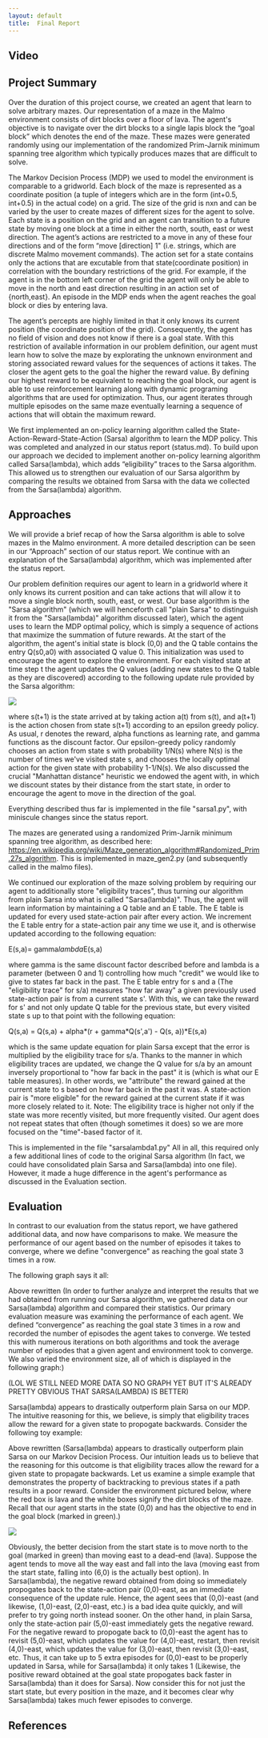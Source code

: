 ```yaml
---
layout: default
title:  Final Report
---
```


## Video


## Project Summary
Over the duration of this project course, we created an agent that learn to solve arbitrary mazes. Our representation of a maze in the Malmo environment consists of dirt blocks over a floor of lava. The agent's objective is to navigate over the dirt blocks to a single lapis block the “goal block” which denotes the end of the maze. These mazes were generated randomly using our implementation of the randomized Prim-Jarnik minimum spanning tree algorithm which typically produces mazes that are difficult to solve.

The Markov Decision Process (MDP) we used to model the environment is comparable to a gridworld. Each block of the maze is represented as a coordinate position (a tuple of integers which are in the form (int+0.5, int+0.5) in the actual code) on a grid. The size of the grid is nxn and can be varied by the user to create mazes of different sizes for the agent to solve. Each state is a position on the grid and an agent can transition to a future state by moving one block at a time in either the north, south, east or west direction. The agent’s actions are restricted to a move in any of these four directions and of the form “move [direction] 1" (i.e. strings, which are discrete Malmo movement commands). The action set for a state contains only the actions that are excutable from that state(coordinate position) in correlation with the boundary restrictions of the grid. For example, if the agent is in the bottom left corner of the grid the agent will only be able to move in the north and east direction resulting in an action set of {north,east}. An episode in the MDP ends when the agent reaches the goal block or dies by entering lava. 

The agent’s percepts are highly limited in that it only knows its current position (the coordinate position of the grid). Consequently, the agent has no field of vision and does not know if there is a goal state. With this restriction of available information in our problem definition, our agent must learn how to solve the maze by explorating the unknown environment and storing associated reward values for the sequences of actions it takes. The closer the agent gets to the goal the higher the reward value. By defining our highest reward to be equivalent to reaching the goal block, our agent is able to use reinforcement learning along with dynamic programing algorithms that are used for optimization. Thus, our agent iterates through multiple episodes on the same maze eventually learning a sequence of actions that will obtain the maximum reward. 
 
We first implemented an on-policy learning algorithm called the State-Action-Reward-State-Action (Sarsa) algorithm to learn the MDP policy. This was completed and analyzed in our status report (status.md). To build upon our approach we decided to implement another on-policy learning algorithm called Sarsa(lambda), which adds “eligibility” traces to the Sarsa algorithm. This allowed us to strengthen our evaluation of our Sarsa algorithm by comparing the results we obtained from Sarsa with the data we collected from the Sarsa(lambda) algorithm. 

## Approaches
We will provide a brief recap of how the Sarsa algorithm is able to solve mazes in the Malmo environment. A more detailed description can be seen in our “Approach” section of our status report. We continue with an explanation of the Sarsa(lambda) algorithm, which was implemented after the status report.  

Our problem definition requires our agent to learn in a gridworld where it only knows its current position and can take actions that will allow it to move a single block north, south, east, or west. Our base algorithm is the "Sarsa algorithm" (which we will henceforth call "plain Sarsa" to distinguish it from the "Sarsa(lambda)" algorithm discussed later), which the agent uses to learn the MDP optimal policy, which is simply a sequence of actions that maximize the summation of future rewards. At the start of the algorithm, the agent's initial state is block (0,0) and the Q table contains the entry Q(s0,a0) with associated Q value 0. This initialization was used to encourage the agent to explore the environment. For each visited state at time step t the agent updates the Q values (adding new states to the Q table as they are discovered) according to the following update rule provided by the Sarsa algorithm:

<img src="sarsa_update_eqn.PNG">

where s(t+1) is the state arrived at by taking action a(t) from s(t), and a(t+1) is the action chosen from state s(t+1) according to an epsilon greedy policy. As usual, r denotes the reward, alpha functions as learning rate, and gamma functions as the discount factor. Our epsilon-greedy policy randomly chooses an action from state s with probability 1/N(s) where N(s) is the number of times we've visited state s, and chooses the locally optimal action for the given state with probability 1-1/N(s). We also discussed the crucial "Manhattan distance" heuristic we endowed the agent with, in which we discount states by their distance from the start state, in order to encourage the agent to move in the direction of the goal.

Everything described thus far is implemented in the file "sarsa1.py", with miniscule changes since the status report.

The mazes are generated using a randomized Prim-Jarnik minimum spanning tree algorithm, as described here: https://en.wikipedia.org/wiki/Maze_generation_algorithm#Randomized_Prim.27s_algorithm. This is implemented in maze_gen2.py (and subsequently called in the malmo files).

We continued our exploration of the maze solving problem by requiring our agent to additionally store "eligibility traces", thus turning our algorithm from plain Sarsa into what is called "Sarsa(lambda)". Thus, the agent will learn information by maintaining a Q table and an E table.  The E table is updated for every used state-action pair after every action. We increment the E table entry for a state-action pair any time we use it, and is otherwise updated according to the following equation:

E(s,a)= gamma*lambda*E(s,a)

where gamma is the same discount factor described before and lambda is a parameter (between 0 and 1) controlling how much "credit" we would like to give to states far back in the past. The E table entry for s and a (The "eligibility trace" for s/a) measures "how far away" a given previously used state-action pair is from a current state s'. With this, we can take the reward for s' and not only update Q table for the previous state, but every visited state s up to that point with the following equation:

Q(s,a) = Q(s,a) + alpha*(r + gamma*Q(s',a') - Q(s, a))*E(s,a)

which is the same update equation for plain Sarsa except that the error is multiplied by the eligibility trace for s/a. Thanks to the manner in which eligibility traces are updated, we change the Q value for s/a by an amount inversely proportional to "how far back in the past" it is (which is what our E table measures). In other words, we "attribute" the reward gained at the current state to s based on how far back in the past it was. A state-action pair is "more eligible" for the reward gained at the current state if it was more closely related to it. Note: The eligibility trace is higher not only if the state was more recently visited, but more frequently visited. Our agent does not repeat states that often (though sometimes it does) so we are more focused on the "time"-based factor of it.

This is implemented in the file "sarsalambda1.py" All in all, this required only a few additional lines of code to the original Sarsa algorithm (In fact, we could have consolidated plain Sarsa and Sarsa(lambda) into one file). However, it made a huge difference in the agent's performance as discussed in the Evaluation section.
 
## Evaluation
In contrast to our evaluation from the status report, we have gathered additional data, and now have comparisons to make. We measure the performance of our agent based on the number of episodes it takes to converge, where we define "convergence" as reaching the goal state 3 times in a row.

The following graph says it all:

Above rewritten (In order to further analyze and interpret the results that we had obtained from running our Sarsa algorithm, we gathered data on our Sarsa(lambda) algorithm and compared their statistics. 
Our primary evaluation measure was examining the performance of each agent. We defined “convergence” as reaching the goal state 3 times in a row and recorded the number of episodes the agent takes to converge. We tested this with numerous iterations on both algorithms and took the average number of episodes that a given agent and environment took to converge. We also varied the environment size, all of which is displayed in the following graph:)


(LOL WE STILL NEED MORE DATA SO NO GRAPH YET BUT IT'S ALREADY PRETTY OBVIOUS THAT SARSA(LAMBDA) IS BETTER)

Sarsa(lambda) appears to drastically outperform plain Sarsa on our MDP. The intuitive reasoning for this, we believe, is simply that eligibility traces allow the reward for a given state to propogate backwards. Consider the following toy example:

Above rewritten (Sarsa(lambda) appears to drastically outperform plain Sarsa on our Markov Decision Process. Our intuition leads us to believe that the reasoning for this outcome is that eligibility traces allow the reward for a given state to propagate backwards. Let us examine a simple example that demonstrates the property of backtracking to previous states if a path results in a poor reward. 
Consider the environment pictured below, where the red box is lava and the white boxes signify the dirt blocks of the maze. Recall that our agent starts in the state (0,0) and has the objective to end in the goal block (marked in green).)


<img src="Maze ex.png">

Obviously, the better decision from the start state is to move north to the goal (marked in green) than moving east to a dead-end (lava). Suppose the agent tends to move all the way east and fall into the lava (moving east from the start state, falling into (6,0) is the actually best option). In Sarsa(lambda), the negative reward obtained from doing so immediately propogates back to the state-action pair (0,0)-east, as an immediate consequence of the update rule. Hence, the agent sees that (0,0)-east (and likewise, (1,0)-east, (2,0)-east, etc.) is a bad idea quite quickly, and will prefer to try going north instead sooner. On the other hand, in plain Sarsa, only the state-action pair (5,0)-east immediately gets the negative reward. For the negative reward to propogate back to (0,0)-east the agent has to revisit (5,0)-east, which updates the value for (4,0)-east, restart, then revisit (4,0)-east, which updates the value for (3,0)-east, then revisit (3,0)-east, etc. Thus, it can take up to 5 extra episodes for (0,0)-east to be properly updated in Sarsa, while for Sarsa(lambda) it only takes 1 (Likewise, the positive reward obtained at the goal state propogates back faster in Sarsa(lambda) than it does for Sarsa). Now consider this for not just the start state, but every position in the maze, and it becomes clear why Sarsa(lambda) takes much fewer episodes to converge.

## References
